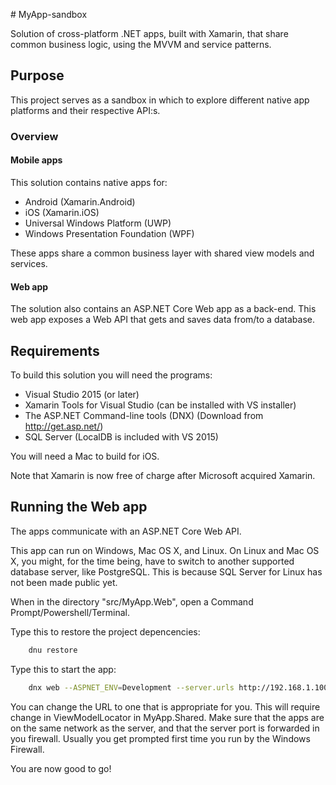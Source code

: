 ﻿﻿# MyApp-sandbox 

Solution of cross-platform .NET apps, built with Xamarin, that share common business logic, using the MVVM and service patterns.

## Purpose

This project serves as a sandbox in which to explore different native app platforms and their respective API:s.

### Overview

#### Mobile apps

This solution contains native apps for:

* Android (Xamarin.Android)
* iOS (Xamarin.iOS)
* Universal Windows Platform (UWP)
* Windows Presentation Foundation (WPF)

These apps share a common business layer with shared view models and services.

#### Web app

The solution also contains an ASP.NET Core Web app as a back-end. This web app exposes a Web API that gets and saves data from/to a database.

## Requirements

To build this solution you will need the programs:

* Visual Studio 2015 (or later)
* Xamarin Tools for Visual Studio (can be installed with VS installer)
* The ASP.NET Command-line tools (DNX) (Download from http://get.asp.net/)
* SQL Server (LocalDB is included with VS 2015)

You will need a Mac to build for iOS.

Note that Xamarin is now free of charge after Microsoft acquired Xamarin.

## Running the Web app

The apps communicate with an ASP.NET Core Web API.

This app can run on Windows, Mac OS X, and Linux. 
On Linux and Mac OS X, you might, for the time being, have to switch to another supported database server, like PostgreSQL. This is because SQL Server for Linux has not been made public yet.

When in the directory "src/MyApp.Web", open a Command Prompt/Powershell/Terminal.

Type this to restore the project depencencies:

```sh
	dnu restore
```

Type this to start the app:

```sh
	dnx web --ASPNET_ENV=Development --server.urls http://192.168.1.100:5000
```

You can change the URL to one that is appropriate for you. This will require change in ViewModelLocator in MyApp.Shared.
Make sure that the apps are on the same network as the server, and that the server port is forwarded in you firewall. Usually you get prompted first time you run by the Windows Firewall.

You are now good to go!